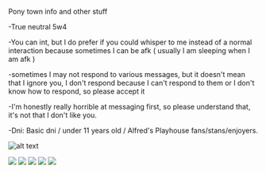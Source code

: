 Pony town info and other stuff

-True neutral 5w4

-You can int, but I do prefer if you could whisper to me instead of a normal interaction because sometimes I can be afk ( usually I am sleeping when I am afk )

-sometimes I may not respond to various messages, but it doesn't mean that I ignore you, I don't respond because I can't respond to them or I don't know how to respond, so please accept it

-I'm honestly really horrible at messaging first, so please understand that, it's not that I don't like you.

-Dni: Basic dni / under 11 years old / Alfred's Playhouse fans/stans/enjoyers.



![alt text](https://i.pinimg.com/564x/b3/b9/d6/b3b9d65931f7fad0be2a5161c204fe94.jpg)

<img src="https://external-media.spacehey.net/media/stb-HGtbuhjHjEo2LG8f-vGOHi_s2O931mPuvXl3qiLw=/https://images-wixmp-ed30a86b8c4ca887773594c2.wixmp.com/f/fe906891-f6b5-4ee0-9679-81966550fefb/dd2mwnn-59b175cb-83a6-49fd-bf3f-b48991c7e0de.png/v1/fill/w_99,h_56/_stamp__madness_combat_by_mistermuse_dd2mwnn-fullview.png?token=eyJ0eXAiOiJKV1QiLCJhbGciOiJIUzI1NiJ9.eyJzdWIiOiJ1cm46YXBwOjdlMGQxODg5ODIyNjQzNzNhNWYwZDQxNWVhMGQyNmUwIiwiaXNzIjoidXJuOmFwcDo3ZTBkMTg4OTgyMjY0MzczYTVmMGQ0MTVlYTBkMjZlMCIsIm9iaiI6W1t7ImhlaWdodCI6Ijw9NTYiLCJwYXRoIjoiXC9mXC9mZTkwNjg5MS1mNmI1LTRlZTAtOTY3OS04MTk2NjU1MGZlZmJcL2RkMm13bm4tNTliMTc1Y2ItODNhNi00OWZkLWJmM2YtYjQ4OTkxYzdlMGRlLnBuZyIsIndpZHRoIjoiPD05OSJ9XV0sImF1ZCI6WyJ1cm46c2VydmljZTppbWFnZS5vcGVyYXRpb25zIl19.K33ljm1H51E_uXFzSF15NtOBEPun0YPuJ_OxsAvxJUI"/> <img src="https://external-media.spacehey.net/media/s882mLe_UsX8X_Bs6u_JfIc49VGqcjZFMdGcSskR2TwQ=/https://i.ibb.co/YB3GTz5/d6983yx-c3d2ab0f-2b9f-4570-9465-0ea7ffc28226.gif"/> <img src="https://external-media.spacehey.net/media/syesNo-3GUpE9tiOx-809TUI32OtKTG0LeE-3Vk2EJ2k=/https://images-wixmp-ed30a86b8c4ca887773594c2.wixmp.com/f/b2e56fe8-765e-4051-999d-7b7c3b97aa0d/dct7wma-ed1a2716-3ebb-4fdd-859b-35b1832f0003.gif?token=eyJ0eXAiOiJKV1QiLCJhbGciOiJIUzI1NiJ9.eyJzdWIiOiJ1cm46YXBwOjdlMGQxODg5ODIyNjQzNzNhNWYwZDQxNWVhMGQyNmUwIiwiaXNzIjoidXJuOmFwcDo3ZTBkMTg4OTgyMjY0MzczYTVmMGQ0MTVlYTBkMjZlMCIsIm9iaiI6W1t7InBhdGgiOiJcL2ZcL2IyZTU2ZmU4LTc2NWUtNDA1MS05OTlkLTdiN2MzYjk3YWEwZFwvZGN0N3dtYS1lZDFhMjcxNi0zZWJiLTRmZGQtODU5Yi0zNWIxODMyZjAwMDMuZ2lmIn1dXSwiYXVkIjpbInVybjpzZXJ2aWNlOmZpbGUuZG93bmxvYWQiXX0.0idxWr0Y-9AupMN_KTvd4bylXPflAol7JYNixd3bpgo"/> <img src="https://external-media.spacehey.net/media/sOZIg97dNOO6C-PQntvJ3tqQM8D_Z3OWFoHu1V8Hwecg=/https://images-wixmp-ed30a86b8c4ca887773594c2.wixmp.com/f/35c46edd-7ac5-46d2-a647-2f3d9cc54ccd/d9m4pjr-9bc9497a-db3f-4ce4-b33b-e87352211305.gif?token=eyJ0eXAiOiJKV1QiLCJhbGciOiJIUzI1NiJ9.eyJzdWIiOiJ1cm46YXBwOjdlMGQxODg5ODIyNjQzNzNhNWYwZDQxNWVhMGQyNmUwIiwiaXNzIjoidXJuOmFwcDo3ZTBkMTg4OTgyMjY0MzczYTVmMGQ0MTVlYTBkMjZlMCIsIm9iaiI6W1t7InBhdGgiOiJcL2ZcLzM1YzQ2ZWRkLTdhYzUtNDZkMi1hNjQ3LTJmM2Q5Y2M1NGNjZFwvZDltNHBqci05YmM5NDk3YS1kYjNmLTRjZTQtYjMzYi1lODczNTIyMTEzMDUuZ2lmIn1dXSwiYXVkIjpbInVybjpzZXJ2aWNlOmZpbGUuZG93bmxvYWQiXX0.91JvrClNHbZshdhrwK4tQJqw7IiZy0gR7dEqubmTvek"/> <img src="https://external-media.spacehey.net/media/swGxyTGdKYsF9u4PwXzWazC6BHvaQXoNhIbsqsxajimc=/https://gifcity.carrd.co/assets/images/gallery51/4ec70734.gif?v=7421cb56"/> 


